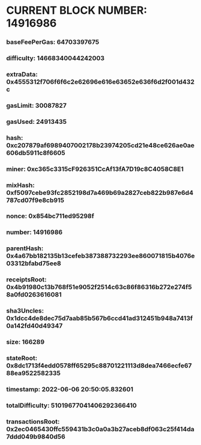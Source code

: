 # CURRENT BLOCK NUMBER: 14916986

### baseFeePerGas: 64703397675
### difficulty: 14668340044242003
### extraData: 0x4555312f706f6f6c2e62696e616e63652e636f6d2f001d432c
### gasLimit: 30087827
### gasUsed: 24913435
### hash: 0xc207879af6989407002178b23974205cd21e48ce626ae0ae606db5911c8f6605
### miner: 0xc365c3315cF926351CcAf13fA7D19c8C4058C8E1
### mixHash: 0xf5097cebe93fc2852198d7a469b69a2827ceb822b987e6d4787cd07f9e8cb915
### nonce: 0x854bc711ed95298f
### number: 14916986
### parentHash: 0x4a67bb182135b13cefeb387388732293ee860071815b4076e03312bfabd75ee8
### receiptsRoot: 0x4b91980c13b768f51e9052f2514c63c86f86316b272e274f58a0fd0263616081
### sha3Uncles: 0x1dcc4de8dec75d7aab85b567b6ccd41ad312451b948a7413f0a142fd40d49347
### size: 166289
### stateRoot: 0x8dc1713f4edd0578ff65295c88701221113d8dea7466ecfe6788ea9522582335
### timestamp: 2022-06-06 20:50:05.832601
### totalDifficulty: 51019677041406292366410
### transactionsRoot: 0x2ec0465430ffc559431b3c0a0a3b27aceb8df063c25f414da7ddd049b9840d56
